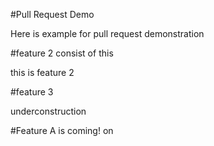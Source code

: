 #Pull Request Demo

Here is example for pull request demonstration

#feature 2 consist of this

this is feature 2

#feature 3

underconstruction

#Feature A
is coming! on
